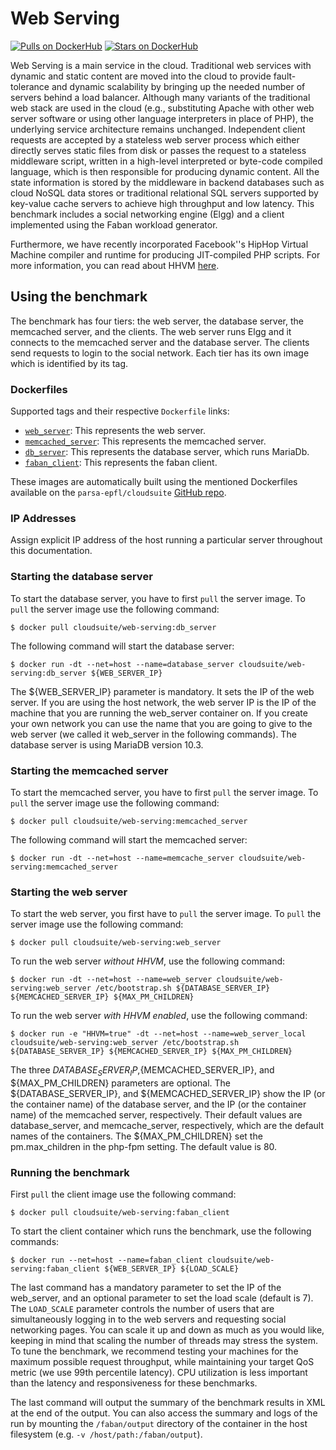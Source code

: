 # Web Serving

[![Pulls on DockerHub][dhpulls]][dhrepo]
[![Stars on DockerHub][dhstars]][dhrepo]

Web Serving is a main service in the cloud. Traditional web services with dynamic and static content are moved into the cloud to provide fault-tolerance and dynamic scalability by bringing up the needed number of servers behind a load balancer. Although many variants of the traditional web stack are used in the cloud (e.g., substituting Apache with other web server software or using other language interpreters in place of PHP), the underlying service architecture remains unchanged. Independent client requests are accepted by a stateless web server process which either directly serves static files from disk or passes the request to a stateless middleware script, written in a high-level interpreted or byte-code compiled language, which is then responsible for producing dynamic content. All the state information is stored by the middleware in backend databases such as cloud NoSQL data stores or traditional relational SQL servers supported by key-value cache servers to achieve high throughput and low latency. This benchmark includes a social networking engine (Elgg) and a client implemented using the Faban workload generator.

Furthermore, we have recently incorporated Facebook''s HipHop Virtual Machine compiler and runtime for producing JIT-compiled PHP scripts. For more information, you can read about HHVM [here](https://hhvm.com/).

## Using the benchmark ##
The benchmark has four tiers: the web server, the database server, the memcached server, and the clients. The web server runs Elgg and it connects to the memcached server and the database server. The clients send requests to login to the social network. Each tier has its own image which is identified by its tag.

### Dockerfiles ###

Supported tags and their respective `Dockerfile` links:

 - [`web_server`][webserverdocker]: This represents the web server.
 - [`memcached_server`][memcacheserverdocker]: This represents the memcached server.
 - [`db_server`][databaseserverdocker]: This represents the database server, which runs MariaDb.
 - [`faban_client`][clientdocker]: This represents the faban client.

These images are automatically built using the mentioned Dockerfiles available on the `parsa-epfl/cloudsuite` [GitHub repo][repo].

### IP Addresses ###
Assign explicit IP address of the host running a particular server throughout this documentation. 

### Starting the database server ####
To start the database server, you have to first `pull` the server image. To `pull` the server image use the following command:

    $ docker pull cloudsuite/web-serving:db_server

The following command will start the database server:

    $ docker run -dt --net=host --name=database_server cloudsuite/web-serving:db_server ${WEB_SERVER_IP}

The ${WEB_SERVER_IP}  parameter is mandatory. It sets the IP of the web server. If you are using the host network, the web server IP is the IP of the machine that you are running the web_server container on. If you create your own network you can use the name that you are going to give to the web server (we called it web_server in the following commands).
The database server is using MariaDB version 10.3.

### Starting the memcached server ####
To start the memcached server, you have to first `pull` the server image. To `pull` the server image use the following command:

    $ docker pull cloudsuite/web-serving:memcached_server

The following command will start the memcached server:

    $ docker run -dt --net=host --name=memcache_server cloudsuite/web-serving:memcached_server

### Starting the web server ####
To start the web server, you first have to `pull` the server image. To `pull` the server image use the following command:

    $ docker pull cloudsuite/web-serving:web_server

To run the web server *without HHVM*, use the following command:

    $ docker run -dt --net=host --name=web_server cloudsuite/web-serving:web_server /etc/bootstrap.sh ${DATABASE_SERVER_IP} ${MEMCACHED_SERVER_IP} ${MAX_PM_CHILDREN}

To run the web server *with HHVM enabled*, use the following command:

    $ docker run -e "HHVM=true" -dt --net=host --name=web_server_local cloudsuite/web-serving:web_server /etc/bootstrap.sh ${DATABASE_SERVER_IP} ${MEMCACHED_SERVER_IP} ${MAX_PM_CHILDREN}

The three ${DATABASE_SERVER_IP},${MEMCACHED_SERVER_IP}, and ${MAX_PM_CHILDREN} parameters are optional. The ${DATABASE_SERVER_IP}, and ${MEMCACHED_SERVER_IP} show the IP (or the container name) of the database server, and the IP (or the container name) of the memcached server, respectively. Their default values are database_server, and memcache_server, respectively, which are the default names of the containers. 
The ${MAX_PM_CHILDREN} set the pm.max_children in the php-fpm setting. The default value is 80. 

###  Running the benchmark ###

First `pull` the client image use the following command:

    $ docker pull cloudsuite/web-serving:faban_client

To start the client container which runs the benchmark, use the following commands:

    $ docker run --net=host --name=faban_client cloudsuite/web-serving:faban_client ${WEB_SERVER_IP} ${LOAD_SCALE}

The last command has a mandatory parameter to set the IP of the web_server, and an optional parameter to set the load scale (default is 7). The `LOAD_SCALE` parameter controls the number of users that are simultaneously logging in to the web servers and requesting social networking pages. You can scale it up and down as much as you would like, keeping in mind that scaling the number of threads may stress the system. To tune the benchmark, we recommend testing your machines for the maximum possible request throughput, while maintaining your target QoS metric (we use 99th percentile latency). CPU utilization is less important than the latency and responsiveness for these benchmarks.

The last command will output the summary of the benchmark results in XML at the end of the output. You can also access the summary and logs of the run by mounting the `/faban/output` directory of the container in the host filesystem (e.g. `-v /host/path:/faban/output`).

  [webserverdocker]: https://github.com/parsa-epfl/cloudsuite/blob/master/benchmarks/web-serving/web_server/Dockerfile "WebServer Dockerfile"
  [memcacheserverdocker]: https://github.com/parsa-epfl/cloudsuite/blob/master/benchmarks/web-serving/memcached_server/Dockerfile "MemcacheServer Dockerfile"
  [databaseserverdocker]: https://github.com/parsa-epfl/cloudsuite/blob/master/benchmarks/web-serving/db_server/Dockerfile "DatabaseServer(MariaDB) Dockerfile"
  [clientdocker]: https://github.com/parsa-epfl/cloudsuite/blob/master/benchmarks/web-serving/faban_client/Dockerfile "Client Dockerfile"

  [repo]: https://github.com/parsa-epfl/cloudsuite/tree/master/benchmarks/web-serving "GitHub Repo"
  [dhrepo]: https://hub.docker.com/r/cloudsuite/web-serving/ "DockerHub Page"
  [dhpulls]: https://img.shields.io/docker/pulls/cloudsuite/web-serving.svg "Go to DockerHub Page"
  [dhstars]: https://img.shields.io/docker/stars/cloudsuite/web-serving.svg "Go to DockerHub Page"
